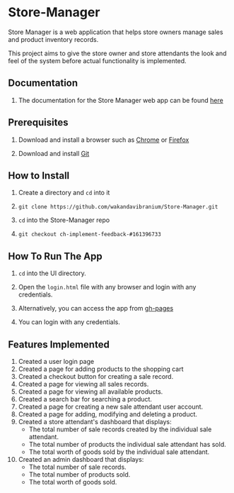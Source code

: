 # Store-Manager
Store Manager is a web application that helps store owners manage sales and product inventory records.

This project aims to give the store owner and store attendants the look and feel of the system before 
actual functionality is implemented.

## Documentation

1. The documentation for the Store Manager web app can be found [here](https://wakandavibranium.github.io/Store-Manager/)

## Prerequisites

1. Download and install a browser such as [Chrome](https://www.google.com/chrome/) or [Firefox](https://www.mozilla.org/en-US/firefox/new/)

2. Download and install [Git](https://git-scm.com/downloads)


## How to Install

1. Create a directory and `cd` into it

2. ```git clone https://github.com/wakandavibranium/Store-Manager.git```

3. `cd` into the Store-Manager repo

4. ```git checkout ch-implement-feedback-#161396733```


## How To Run The App

1. `cd` into the UI directory.

2. Open the ```login.html``` file with any browser and login with any credentials.

3. Alternatively, you can access the app from [gh-pages](https://wakandavibranium.github.io/Store-Manager/UI/login.html) 

4. You can login with any credentials.


## Features Implemented

1. Created a user login page                                                               
2. Created a page for adding products to the shopping cart
3. Created a checkout button for creating a sale record.
4. Created a page for viewing all sales records.
5. Created a page for viewing all available products.
6. Created a search bar for searching a product.
7. Created a page for creating a new sale attendant user account. 
8. Created a page for adding, modifying and deleting a product.
9. Created a store attendant's dashboard that displays:
    * The total number of sale records created by the individual sale attendant.
    * The total number of products the individual sale attendant has sold.
    * The total worth of goods sold by the individual sale attendant.
10. Created an admin dashboard that displays:
    * The total number of sale records.
    * The total number of products sold.
    * The total worth of goods sold.
